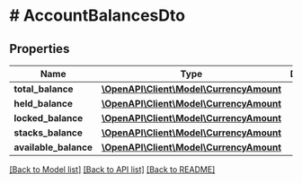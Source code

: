 # # AccountBalancesDto

## Properties

Name | Type | Description | Notes
------------ | ------------- | ------------- | -------------
**total_balance** | [**\OpenAPI\Client\Model\CurrencyAmount**](CurrencyAmount.md) |  | [optional]
**held_balance** | [**\OpenAPI\Client\Model\CurrencyAmount**](CurrencyAmount.md) |  | [optional]
**locked_balance** | [**\OpenAPI\Client\Model\CurrencyAmount**](CurrencyAmount.md) |  | [optional]
**stacks_balance** | [**\OpenAPI\Client\Model\CurrencyAmount**](CurrencyAmount.md) |  | [optional]
**available_balance** | [**\OpenAPI\Client\Model\CurrencyAmount**](CurrencyAmount.md) |  | [optional]

[[Back to Model list]](../../README.md#models) [[Back to API list]](../../README.md#endpoints) [[Back to README]](../../README.md)
